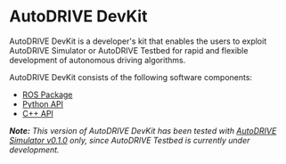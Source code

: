 # AutoDRIVE DevKit

AutoDRIVE DevKit is a developer's kit that enables the users to exploit AutoDRIVE Simulator or AutoDRIVE Testbed for rapid and flexible development of autonomous driving algorithms.

AutoDRIVE DevKit consists of the following software components:
- [ROS Package](https://github.com/Tinker-Twins/AutoDRIVE/tree/AutoDRIVE-DevKit/autodrive_ros)
- [Python API](https://github.com/Tinker-Twins/AutoDRIVE/tree/AutoDRIVE-DevKit/autodrive_py)
- [C++ API](https://github.com/Tinker-Twins/AutoDRIVE/tree/AutoDRIVE-DevKit/autodrive_cpp)

_**Note:** This version of AutoDRIVE DevKit has been tested with [AutoDRIVE Simulator v0.1.0](https://github.com/Tinker-Twins/AutoDRIVE/releases/tag/Simulator-0.1.0) only, since AutoDRIVE Testbed is currently under development._
